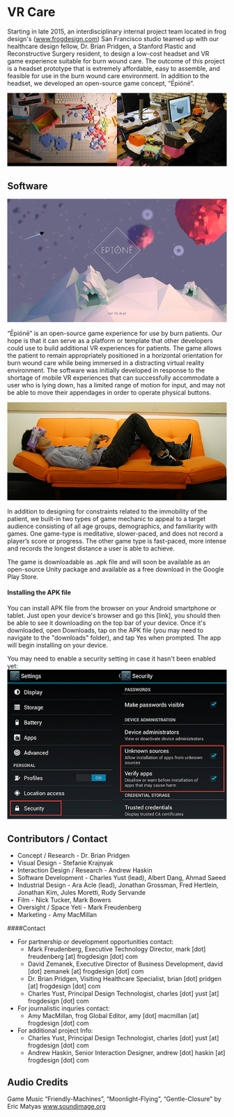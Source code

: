 # VR Care
Starting in late 2015, an interdisciplinary internal project team located in frog design's (www.frogdesign.com) San Francisco studio teamed up with our healthcare design fellow, Dr. Brian Pridgen, a Stanford Plastic and Reconstructive Surgery resident, to design a low-cost headset and VR game experience suitable for burn wound care. The outcome of this project is a headset prototype that is extremely affordable, easy to assemble, and feasible for use in the burn wound care environment. In addition to the headset, we developed an open-source game concept, “Ēpiónē”.

![Prototyping the VR headset design](imgs/headsetPrototyping.jpg)

## Software
![Epione game software](imgs/VR-titlescreen-out-of-headset.jpg)

“Ēpiónē” is an open-source game experience for use by burn patients. Our hope is that it can serve as a platform or template that other developers could use to build additional VR experiences for patients. The game allows the patient to remain appropriately positioned in a horizontal orientation for burn wound care while being immersed in a distracting virtual reality environment. The software was initially developed in response to the shortage of mobile VR experiences that can successfully accommodate a user who is lying down, has a limited range of motion for input, and may not be able to move their appendages in order to operate physical buttons.

![Patient Orientation](imgs/horizontal.jpg)

In addition to designing for constraints related to the immobility of the patient, we built-in two types of game mechanic to appeal to a target audience consisting of all age groups, demographics, and familiarity with games. One game-type is meditative, slower-paced, and does not record a player’s score or progress. The other game type is fast-paced, more intense and records the longest distance a user is able to achieve.

The game is downloadable as .apk file and will soon be available as an open-source Unity package and available as a free download in the Google Play Store.

#### Installing the APK file
You can install APK file from the browser on your Android smartphone or tablet. Just open your device's browser and go this [link], you should then be able to see it downloading on the top bar of your device. Once it's downloaded, open Downloads, tap on the APK file (you may need to navigate to the "downloads" folder), and tap Yes when prompted. The app will begin installing on your device. 

You may need to enable a security setting in case it hasn't been enabled yet:
![Epione game software](imgs/security.jpg)


## Contributors / Contact
* Concept / Research - Dr. Brian Pridgen
* Visual Design - Stefanie Krajnyak
* Interaction Design / Research - Andrew Haskin
* Software Development - Charles Yust (lead), Albert Dang, Ahmad Saeed
* Industrial Design - Ara Acle (lead), Jonathan Grossman, Fred Hertlein, Jonathan Kim, Jules Moretti, Rudy Servande
* Film - Nick Tucker, Mark Bowers
* Oversight / Space Yeti - Mark Freudenberg
* Marketing - Amy MacMillan

####Contact
* For partnership or development opportunities contact:
	* Mark Freudenberg, Executive Technology Director, mark [dot] freudenberg [at] frogdesign [dot] com
	* David Zemanek, Executive Director of Business Development, david [dot] zemanek [at] frogdesign [dot] com
	* Dr. Brian Pridgen, Visiting Healthcare Specialist, brian [dot] pridgen [at] frogdesign [dot] com
	* Charles Yust, Principal Design Technologist, charles [dot] yust [at] frogdesign [dot] com
* For journalistic inquries contact:
	* Amy MacMillan, frog Global Editor, amy [dot] macmillan [at] frogdesign [dot] com
* For additional project Info: 
	* Charles Yust, Principal Design Technologist, charles [dot] yust [at] frogdesign [dot] com
	* Andrew Haskin, Senior Interaction Designer, andrew [dot] haskin [at] frogdesign [dot] com

## Audio Credits
Game Music
“Friendly-Machines”, “Moonlight-Flying”, “Gentle-Closure”
by Eric Matyas
www.soundimage.org
